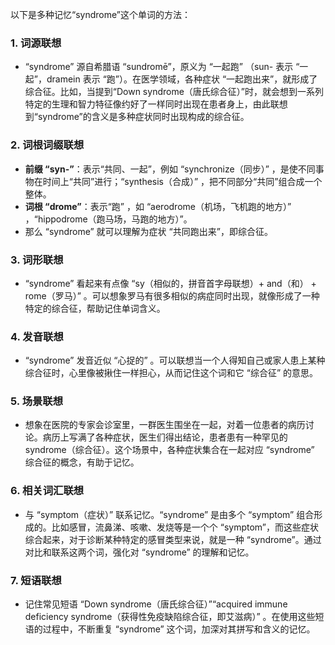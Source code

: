 以下是多种记忆“syndrome”这个单词的方法：

### 1. 词源联想
 - “syndrome” 源自希腊语 “sundromē”，原义为 “一起跑” （sun- 表示 “一起”，dramein 表示 “跑”）。在医学领域，各种症状 “一起跑出来”，就形成了综合征。比如，当提到“Down syndrome（唐氏综合征）”时，就会想到一系列特定的生理和智力特征像约好了一样同时出现在患者身上，由此联想到“syndrome”的含义是多种症状同时出现构成的综合征。

### 2. 词根词缀联想
 - **前缀 “syn-”**：表示“共同、一起”，例如 “synchronize（同步）” ，是使不同事物在时间上“共同”进行；“synthesis（合成）” ，把不同部分“共同”组合成一个整体。
 - **词根 “drome”**：表示“跑” ，如 “aerodrome（机场，飞机跑的地方）” ，“hippodrome（跑马场，马跑的地方）”。
 - 那么 “syndrome” 就可以理解为症状 “共同跑出来”，即综合征。

### 3. 词形联想
 - “syndrome” 看起来有点像 “sy（相似的，拼音首字母联想）+ and（和） + rome（罗马）” 。可以想象罗马有很多相似的病症同时出现，就像形成了一种特定的综合征，帮助记住单词含义。

### 4. 发音联想
 - “syndrome” 发音近似 “心捉的” 。可以联想当一个人得知自己或家人患上某种综合征时，心里像被揪住一样担心，从而记住这个词和它 “综合征” 的意思。

### 5. 场景联想
 - 想象在医院的专家会诊室里，一群医生围坐在一起，对着一位患者的病历讨论。病历上写满了各种症状，医生们得出结论，患者患有一种罕见的 syndrome（综合征）。这个场景中，各种症状集合在一起对应 “syndrome” 综合征的概念，有助于记忆。

### 6. 相关词汇联想
 - 与 “symptom（症状）” 联系记忆。“syndrome” 是由多个 “symptom” 组合形成的。比如感冒，流鼻涕、咳嗽、发烧等是一个个 “symptom”，而这些症状综合起来，对于诊断某种特定的感冒类型来说，就是一种 “syndrome”。通过对比和联系这两个词，强化对 “syndrome” 的理解和记忆。

### 7. 短语联想
 - 记住常见短语 “Down syndrome（唐氏综合征）”“acquired immune deficiency syndrome（获得性免疫缺陷综合征，即艾滋病）” 。在使用这些短语的过程中，不断重复 “syndrome” 这个词，加深对其拼写和含义的记忆。 
